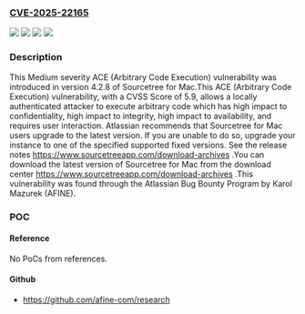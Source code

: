 ### [CVE-2025-22165](https://cve.mitre.org/cgi-bin/cvename.cgi?name=CVE-2025-22165)
![](https://img.shields.io/static/v1?label=Product&message=Sourcetree%20for%20Mac&color=blue)
![](https://img.shields.io/static/v1?label=Version&message=&color=brightgreen)
![](https://img.shields.io/static/v1?label=Version&message=All%20versions%20from%204.2.8%20to%204.2.11%20inclusive%20&color=brightgreen)
![](https://img.shields.io/static/v1?label=Vulnerability&message=Security%20Misconfiguration&color=brightgreen)

### Description

This Medium severity ACE (Arbitrary Code Execution) vulnerability was introduced in version 4.2.8 of Sourcetree for Mac.This ACE (Arbitrary Code Execution) vulnerability, with a CVSS Score of 5.9, allows a locally authenticated attacker to execute arbitrary code which has high impact to confidentiality, high impact to integrity, high impact to availability, and requires user interaction. Atlassian recommends that Sourcetree for Mac users upgrade to the latest version. If you are unable to do so, upgrade your instance to one of the specified supported fixed versions. See the release notes https://www.sourcetreeapp.com/download-archives .You can download the latest version of Sourcetree for Mac from the download center https://www.sourcetreeapp.com/download-archives .This vulnerability was found through the Atlassian Bug Bounty Program by Karol Mazurek (AFINE).

### POC

#### Reference
No PoCs from references.

#### Github
- https://github.com/afine-com/research

